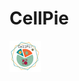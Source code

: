 # CellPie


<img
  src="CP_img.png"
  alt="Alt text"
  title="Optional title"
  style="width=1000">
  
  
